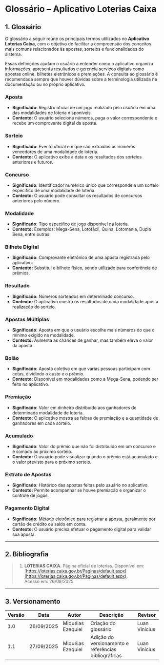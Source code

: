 # Glossário – Aplicativo Loterias Caixa

## 1. Glossário

O glossário a seguir reúne os principais termos utilizados no **Aplicativo Loterias Caixa**, com o objetivo de facilitar a compreensão dos conceitos mais comuns relacionados às apostas, sorteios e funcionalidades do sistema.  

Essas definições ajudam o usuário a entender como o aplicativo organiza informações, apresenta resultados e gerencia serviços digitais como apostas online, bilhetes eletrônicos e premiações. A consulta ao glossário é recomendada sempre que houver dúvidas sobre a terminologia utilizada na documentação ou no próprio aplicativo.  

### Aposta
- **Significado:** Registro oficial de um jogo realizado pelo usuário em uma das modalidades de loteria disponíveis.  
- **Contexto:** O usuário seleciona números, paga o valor correspondente e recebe um comprovante digital da aposta.  

### Sorteio
- **Significado:** Evento oficial em que são extraídos os números vencedores de uma modalidade de loteria.  
- **Contexto:** O aplicativo exibe a data e os resultados dos sorteios anteriores e futuros.  

### Concurso
- **Significado:** Identificador numérico único que corresponde a um sorteio específico de uma modalidade de loteria.  
- **Contexto:** O usuário pode consultar os resultados de concursos anteriores pelo número.  

### Modalidade
- **Significado:** Tipo específico de jogo disponível na loteria.  
- **Contexto:** Exemplos: Mega-Sena, Lotofácil, Quina, Lotomania, Dupla Sena, entre outras.  

### Bilhete Digital
- **Significado:** Comprovante eletrônico de uma aposta registrada pelo aplicativo.  
- **Contexto:** Substitui o bilhete físico, sendo utilizado para conferência de prêmios.  

### Resultado
- **Significado:** Números sorteados em determinado concurso.  
- **Contexto:** O aplicativo mostra os resultados de cada modalidade após a realização do sorteio.  

### Apostas Múltiplas
- **Significado:** Aposta em que o usuário escolhe mais números do que o mínimo exigido na modalidade.  
- **Contexto:** Aumenta as chances de ganhar, mas também eleva o valor da aposta.  

### Bolão
- **Significado:** Aposta coletiva em que várias pessoas participam com cotas, dividindo o custo e o prêmio.  
- **Contexto:** Disponível em modalidades como a Mega-Sena, podendo ser feito no aplicativo.  

### Premiação
- **Significado:** Valor em dinheiro distribuído aos ganhadores de determinada modalidade de loteria.  
- **Contexto:** O aplicativo mostra as faixas de premiação e a quantidade de ganhadores em cada sorteio.  

### Acumulado
- **Significado:** Valor do prêmio que não foi distribuído em um concurso e é somado ao próximo sorteio.  
- **Contexto:** O usuário pode visualizar quando o prêmio está acumulado e o valor previsto para o próximo sorteio.  

### Extrato de Apostas
- **Significado:** Histórico das apostas feitas pelo usuário no aplicativo.  
- **Contexto:** Permite acompanhar se houve premiação e organizar o controle de jogos.  

### Pagamento Digital
- **Significado:** Método eletrônico para registrar a aposta, geralmente por cartão de crédito ou saldo em conta.  
- **Contexto:** O usuário precisa efetuar o pagamento digital para validar sua aposta.  

---

## 2. Bibliografia

> 1. **LOTERIAS CAIXA.** Página oficial de loterias. Disponível em:  
>    [https://loterias.caixa.gov.br/Paginas/default.aspx](https://loterias.caixa.gov.br/Paginas/default.aspx).  
>    Acesso em: 26/09/2025. 

---

## 3. Versionamento

| Versão | Data       | Autor             | Descrição                                           | Revisor        |
|--------|------------|-------------------|-----------------------------------------------------|----------------|
| 1.0    | 26/09/2025 | Miquéias Ezequiel | Criação do glossário                                | Luan Vinícius  |
| 1.1    | 27/09/2025 | Miquéias Ezequiel | Adição do versionamento e referências bibliográficas | Luan Vinícius |


